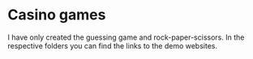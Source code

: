 # Casino games

I have only created the guessing game and rock-paper-scissors.
In the respective folders you can find the links to the demo websites.
